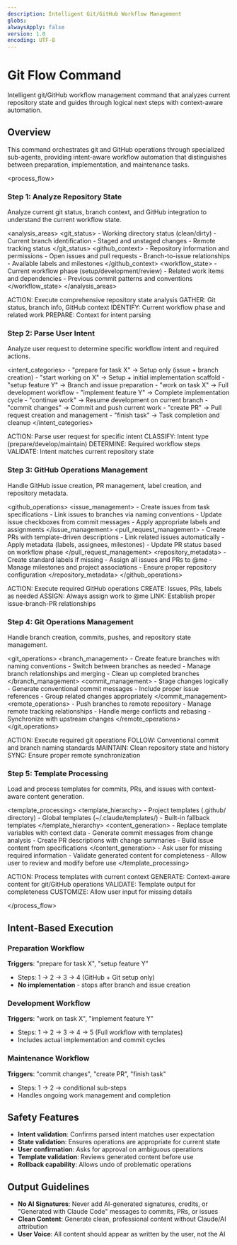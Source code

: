 ```yaml
---
description: Intelligent Git/GitHub Workflow Management
globs:
alwaysApply: false
version: 1.0
encoding: UTF-8
---
```


# Git Flow Command

Intelligent git/GitHub workflow management command that analyzes current repository state and guides
through logical next steps with context-aware automation.

## Overview

This command orchestrates git and GitHub operations through specialized sub-agents, providing
intent-aware workflow automation that distinguishes between preparation, implementation, and
maintenance tasks.

<process_flow>

<step number="1" subagent="git-state-analyzer" name="analyze_repository_state">

### Step 1: Analyze Repository State

Analyze current git status, branch context, and GitHub integration to understand the current
workflow state.

<analysis_areas> <git_status> - Working directory status (clean/dirty) - Current branch
identification - Staged and unstaged changes - Remote tracking status </git_status>
<github_context> - Repository information and permissions - Open issues and pull requests -
Branch-to-issue relationships - Available labels and milestones </github_context> <workflow_state> -
Current workflow phase (setup/development/review) - Related work items and dependencies - Previous
commit patterns and conventions </workflow_state> </analysis_areas>

<instructions>
  ACTION: Execute comprehensive repository state analysis
  GATHER: Git status, branch info, GitHub context
  IDENTIFY: Current workflow phase and related work
  PREPARE: Context for intent parsing
</instructions>

</step>

<step number="2" subagent="intent-parser" name="determine_user_intent">

### Step 2: Parse User Intent

Analyze user request to determine specific workflow intent and required actions.

<intent_categories> <preparation> - "prepare for task X" → Setup only (issue + branch creation) -
"start working on X" → Setup + initial implementation scaffold - "setup feature Y" → Branch and
issue preparation </preparation> <development> - "work on task X" → Full development workflow -
"implement feature Y" → Complete implementation cycle - "continue work" → Resume development on
current branch </development> <maintenance> - "commit changes" → Commit and push current work -
"create PR" → Pull request creation and management - "finish task" → Task completion and cleanup
</maintenance> </intent_categories>

<instructions>
  ACTION: Parse user request for specific intent
  CLASSIFY: Intent type (prepare/develop/maintain)
  DETERMINE: Required workflow steps
  VALIDATE: Intent matches current repository state
</instructions>

</step>

<step number="3" subagent="github-manager" name="handle_github_operations" condition="if_github_operations_required">

### Step 3: GitHub Operations Management

Handle GitHub issue creation, PR management, label creation, and repository metadata.

<github_operations> <issue_management> - Create issues from task specifications - Link issues to
branches via naming conventions - Update issue checkboxes from commit messages - Apply appropriate
labels and assignments </issue_management> <pull_request_management> - Create PRs with
template-driven descriptions - Link related issues automatically - Apply metadata (labels,
assignees, milestones) - Update PR status based on workflow phase </pull_request_management>
<repository_metadata> - Create standard labels if missing - Assign all issues and PRs to @me -
Manage milestones and project associations - Ensure proper repository configuration
</repository_metadata> </github_operations>

<instructions>
  ACTION: Execute required GitHub operations
  CREATE: Issues, PRs, labels as needed
  ASSIGN: Always assign work to @me
  LINK: Establish proper issue-branch-PR relationships
</instructions>

</step>

<step number="4" subagent="git-operations" name="handle_git_operations" condition="if_git_operations_required">

### Step 4: Git Operations Management

Handle branch creation, commits, pushes, and repository state management.

<git_operations> <branch_management> - Create feature branches with naming conventions - Switch
between branches as needed - Manage branch relationships and merging - Clean up completed branches
</branch_management> <commit_management> - Stage changes logically - Generate conventional commit
messages - Include proper issue references - Group related changes appropriately
</commit_management> <remote_operations> - Push branches to remote repository - Manage remote
tracking relationships - Handle merge conflicts and rebasing - Synchronize with upstream changes
</remote_operations> </git_operations>

<instructions>
  ACTION: Execute required git operations
  FOLLOW: Conventional commit and branch naming standards
  MAINTAIN: Clean repository state and history
  SYNC: Ensure proper remote synchronization
</instructions>

</step>

<step number="5" subagent="template-processor" name="process_templates" condition="if_templates_needed">

### Step 5: Template Processing

Load and process templates for commits, PRs, and issues with context-aware content generation.

<template_processing> <template_hierarchy> - Project templates (.github/ directory) - Global
templates (~/.claude/templates/) - Built-in fallback templates </template_hierarchy>
<content_generation> - Replace template variables with context data - Generate commit messages from
change analysis - Create PR descriptions with change summaries - Build issue content from
specifications </content_generation> <customization> - Ask user for missing required information -
Validate generated content for completeness - Allow user to review and modify before use
</customization> </template_processing>

<instructions>
  ACTION: Process templates with current context
  GENERATE: Context-aware content for git/GitHub operations
  VALIDATE: Template output for completeness
  CUSTOMIZE: Allow user input for missing details
</instructions>

</step>

</process_flow>

## Intent-Based Execution

### Preparation Workflow

**Triggers**: "prepare for task X", "setup feature Y"

- Steps: 1 → 2 → 3 → 4 (GitHub + Git setup only)
- **No implementation** - stops after branch and issue creation

### Development Workflow

**Triggers**: "work on task X", "implement feature Y"

- Steps: 1 → 2 → 3 → 4 → 5 (Full workflow with templates)
- Includes actual implementation and commit cycles

### Maintenance Workflow

**Triggers**: "commit changes", "create PR", "finish task"

- Steps: 1 → 2 → conditional sub-steps
- Handles ongoing work management and completion

## Safety Features

- **Intent validation**: Confirms parsed intent matches user expectation
- **State validation**: Ensures operations are appropriate for current state
- **User confirmation**: Asks for approval on ambiguous operations
- **Template validation**: Reviews generated content before use
- **Rollback capability**: Allows undo of problematic operations

## Output Guidelines

- **No AI Signatures**: Never add AI-generated signatures, credits, or "Generated with Claude Code"
  messages to commits, PRs, or issues
- **Clean Content**: Generate clean, professional content without Claude/AI attribution
- **User Voice**: All content should appear as written by the user, not the AI
